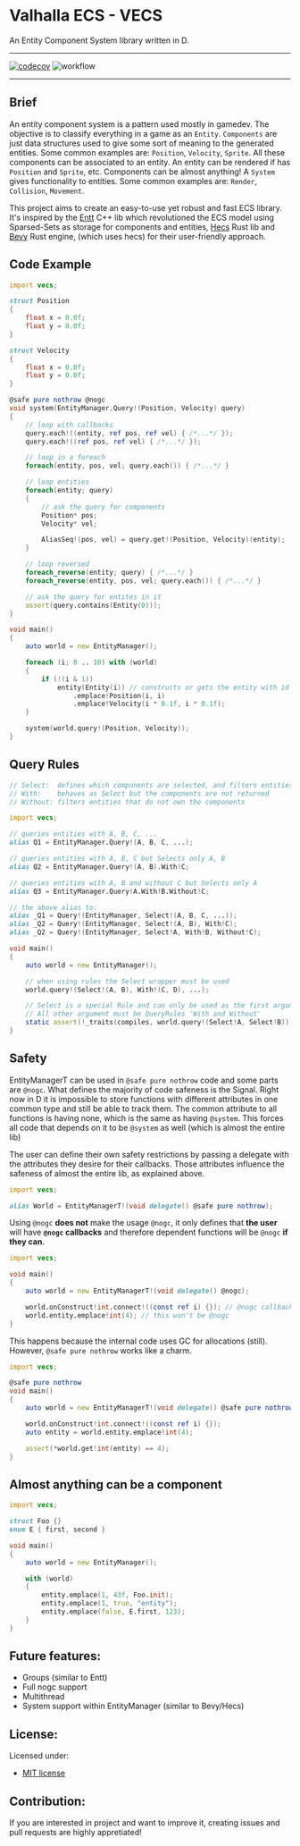 # Valhalla ECS - VECS
An Entity Component System library written in D.

---

[![codecov](https://codecov.io/gh/ValhallaLib/valhalla_ecs/branch/master/graph/badge.svg?token=5K0BE7HG2X)](https://codecov.io/gh/ValhallaLib/valhalla_ecs)
![workflow](https://github.com/ValhallaLib/valhalla_ecs/actions/workflows/workflow.yml/badge.svg)

---

## Brief
An entity component system is a pattern used mostly in gamedev. The objective is
to classify everything in a game as an `Entity`. `Components` are just data
structures used to give some sort of meaning to the generated entities. Some
common examples are: `Position`, `Velocity`, `Sprite`. All these components can
be associated to an entity. An entity can be rendered if has `Position` and
`Sprite`, etc. Components can be almost anything! A `System` gives functionality
to entities. Some common examples are: `Render`, `Collision`, `Movement`.

This project aims to create an easy-to-use yet robust and fast ECS library. It's
inspired by the [Entt](https://github.com/skypjack/entt) C++ lib which
revolutioned the ECS model using Sparsed-Sets as storage for components and entities,
[Hecs](https://github.com/Ralith/hecs) Rust lib and
[Bevy](https://github.com/bevyengine/bevy) Rust engine, (which uses hecs) for
their user-friendly approach.

## Code Example
```d
import vecs;

struct Position
{
	float x = 0.0f;
	float y = 0.0f;
}

struct Velocity
{
	float x = 0.0f;
	float y = 0.0f;
}

@safe pure nothrow @nogc
void system(EntityManager.Query!(Position, Velocity) query)
{
	// loop with callbacks
	query.each!((entity, ref pos, ref vel) { /*...*/ });
	query.each!((ref pos, ref vel) { /*...*/ });

	// loop in a foreach
	foreach(entity, pos, vel; query.each()) { /*...*/ }

	// loop entities
	foreach(entity; query)
	{
		// ask the query for components
		Position* pos;
		Velocity* vel;

		AliasSeq!(pos, vel) = query.get!(Position, Velocity)(entity);
	}

	// loop reversed
	foreach_reverse(entity; query) { /*...*/ }
	foreach_reverse(entity, pos, vel; query.each()) { /*...*/ }

	// ask the query for entites in it
	assert(query.contains(Entity(0)));
}

void main()
{
	auto world = new EntityManager();

	foreach (i; 0 .. 10) with (world)
	{
		if (!(i & 1))
			entity(Entity(i)) // constructs or gets the entity with id 'i'
				.emplace!Position(i, i)
				.emplace!Velocity(i * 0.1f, i * 0.1f);
	}

	system(world.query!(Position, Velocity));
}
```

## Query Rules
```d
// Select:  defines which components are selected, and filters entities that own them
// With:    behaves as Select but the components are not returned
// Without: filters entities that do not own the components

import vecs;

// queries entities with A, B, C, ...
alias Q1 = EntityManager.Query!(A, B, C, ...);

// queries entities with A, B, C but Selects only A, B
alias Q2 = EntityManager.Query!(A, B).With!C;

// queries entities with A, B and without C but Selects only A
alias Q3 = EntityManager.Query!A.With!B.Without!C;

// the above alias to:
alias _Q1 = Query!(EntityManager, Select!(A, B, C, ...));
alias _Q2 = Query!(EntityManager, Select!(A, B), With!C);
alias _Q2 = Query!(EntityManager, Select!A, With!B, Without!C);

void main()
{
	auto world = new EntityManager();

	// when using rules the Select wrapper must be used
	world.query!(Select!(A, B), With!(C, D), ...);

	// Select is a special Rule and can only be used as the first argument
	// All other argument must be QueryRules 'With and Without'
	static assert(!_traits(compiles, world.query!(Select!A, Select!B)));
}
```

## Safety
EntityManagerT can be used in `@safe pure nothrow` code and some parts are
`@nogc`. What defines the majority of code safeness is the Signal. Right now
in D it is impossible to store functions with different attributes in one common
type and still be able to track them. The common attribute to all functions is
having none, which is the same as having `@system`. This forces all code that
depends on it to be `@system` as well (which is almost the entire lib)

The user can define their own safety restrictions by passing a delegate with the
attributes they desire for their callbacks. Those attributes influence the
safeness of almost the entire lib, as explained above.
```d
import vecs;

alias World = EntityManagerT!(void delegate() @safe pure nothrow);
```

Using `@nogc` **does not** make the usage `@nogc`, it only defines that **the
user** will have **`@nogc` callbacks** and therefore dependent functions will be
`@nogc` **if they can**.
```d
import vecs;

void main()
{
	auto world = new EntityManagerT!(void delegate() @nogc);

	world.onConstruct!int.connect!((const ref i) {}); // @nogc callback
	world.entity.emplace!int(4); // this won't be @nogc
}
```

This happens because the internal code uses GC for allocations (still). However,
`@safe pure nothrow` works like a charm.
```d
import vecs;

@safe pure nothrow
void main()
{
	auto world = new EntityManagerT!(void delegate() @safe pure nothrow);

	world.onConstruct!int.connect!((const ref i) {});
	auto entity = world.entity.emplace!int(4);

	assert(*world.get!int(entity) == 4);
}
```

## Almost anything can be a component
```d
import vecs;

struct Foo {}
enum E { first, second }

void main()
{
	auto world = new EntityManager();

	with (world)
	{
		entity.emplace(1, 43f, Foo.init);
		entity.emplace(1, true, "entity");
		entity.emplace(false, E.first, 123);
	}
}
```

## Future features:
* Groups (similar to Entt)
* Full nogc support
* Multithread
* System support within EntityManager (similar to Bevy/Hecs)

## License:
Licensed under:
* [MIT license](https://github.com/ValhalaLib/valhala_ecs/blob/master/LICENSE)

## Contribution:
If you are interested in project and want to improve it, creating issues and
pull requests are highly appretiated!

